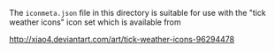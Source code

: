 The `iconmeta.json` file in this directory is suitable for use with the
"tick weather icons" icon set which is available from

<http://xiao4.deviantart.com/art/tick-weather-icons-96294478>
